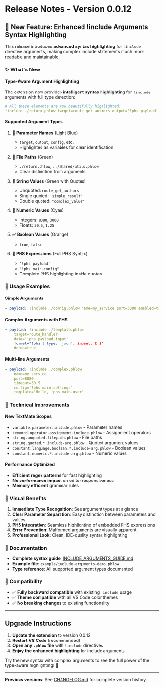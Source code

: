 # Release Notes - Version 0.0.12

## 🎨 New Feature: Enhanced !include Arguments Syntax Highlighting

This release introduces **advanced syntax highlighting** for `!include` directive arguments, making complex include statements much more readable and maintainable.

### ✨ What's New

#### Type-Aware Argument Highlighting
The extension now provides **intelligent syntax highlighting** for `!include` arguments with full type detection:

```yaml
# All these elements are now beautifully highlighted:
!include ./return.phlow target=route_get_authors output='!phs payload'
```

#### Supported Argument Types

1. **🔧 Parameter Names** (Light Blue)
   - `target`, `output`, `config`, etc.
   - Highlighted as variables for clear identification

2. **📁 File Paths** (Green)
   - `./return.phlow`, `../shared/utils.phlow`
   - Clear distinction from arguments

3. **📝 String Values** (Green with Quotes)
   - Unquoted: `route_get_authors`
   - Single quoted: `'simple_result'`
   - Double quoted: `"complex_value"`

4. **🔢 Numeric Values** (Cyan)
   - Integers: `8080`, `3000`
   - Floats: `30.5`, `1.25`

5. **✅ Boolean Values** (Orange)
   - `true`, `false`

6. **🚀 PHS Expressions** (Full PHS Syntax)
   - `'!phs payload'`
   - `"!phs main.config"`
   - Complete PHS highlighting inside quotes

### 🎯 Usage Examples

#### Simple Arguments
```yaml
- payload: !include ./config.phlow name=my_service port=3000 enabled=true
```

#### Complex Arguments with PHS
```yaml
- payload: !include ./template.phlow 
    target=route_handler
    data='!phs payload.input'
    format="!phs { type: 'json', indent: 2 }"
    debug=true
```

#### Multi-line Arguments
```yaml
- payload: !include ./complex.phlow
    name=my_service
    port=8080
    timeout=30.5
    config='!phs main.settings'
    template="Hello, !phs main.user"
```

### 🔧 Technical Improvements

#### New TextMate Scopes
- `variable.parameter.include.phlow` - Parameter names
- `keyword.operator.assignment.include.phlow` - Assignment operators
- `string.unquoted.filepath.phlow` - File paths
- `string.quoted.*.include-arg.phlow` - Quoted argument values
- `constant.language.boolean.*.include-arg.phlow` - Boolean values
- `constant.numeric.*.include-arg.phlow` - Numeric values

#### Performance Optimized
- **Efficient regex patterns** for fast highlighting
- **No performance impact** on editor responsiveness
- **Memory efficient** grammar rules

### 🎨 Visual Benefits

1. **Immediate Type Recognition**: See argument types at a glance
2. **Clear Parameter Separation**: Easy distinction between parameters and values
3. **PHS Integration**: Seamless highlighting of embedded PHS expressions
4. **Error Prevention**: Malformed arguments are visually apparent
5. **Professional Look**: Clean, IDE-quality syntax highlighting

### 📝 Documentation

- **Complete syntax guide**: [INCLUDE_ARGUMENTS_GUIDE.md](./INCLUDE_ARGUMENTS_GUIDE.md)
- **Example file**: `example/include-arguments-demo.phlow`
- **Type reference**: All supported argument types documented

### 🔄 Compatibility

- ✅ **Fully backward compatible** with existing `!include` usage
- ✅ **Theme compatible** with all VS Code color themes
- ✅ **No breaking changes** to existing functionality

---

## Upgrade Instructions

1. **Update the extension** to version 0.0.12
2. **Restart VS Code** (recommended)
3. **Open any `.phlow` file** with `!include` directives
4. **Enjoy the enhanced highlighting** for include arguments

Try the new syntax with complex arguments to see the full power of the type-aware highlighting! 🚀

---

**Previous versions**: See [CHANGELOG.md](./CHANGELOG.md) for complete version history.
